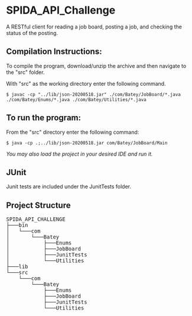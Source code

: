 # SPIDA_API_Challenge
A RESTful client for reading a job board, posting a job, and checking the status of the posting.

## Compilation Instructions:
To compile the program, download/unzip the archive and then navigate to the "src" folder.

With "src" as the working directory enter the following command.
```
$ javac -cp "../lib/json-20200518.jar" ./com/Batey/JobBoard/*.java ./com/Batey/Enums/*.java ./com/Batey/Utilities/*.java
```
## **To run the program:**
From the "src" directory enter the following command:
```
$ java -cp .;../lib/json-20200518.jar com/Batey/JobBoard/Main
```
*You may also load the project in your desired IDE and run it.*

## JUnit
Junit tests are included under the JunitTests folder.   

## Project Structure
<pre>
SPIDA_API_CHALLENGE  
├───bin  
│   └───com  
│       └───Batey  
│           ├───Enums  
│           ├───JobBoard  
│           ├───JunitTests  
│           └───Utilities  
├───lib  
└───src  
    └───com  
        └───Batey  
            ├───Enums  
            ├───JobBoard  
            ├───JunitTests  
            └───Utilities  
</pre>
